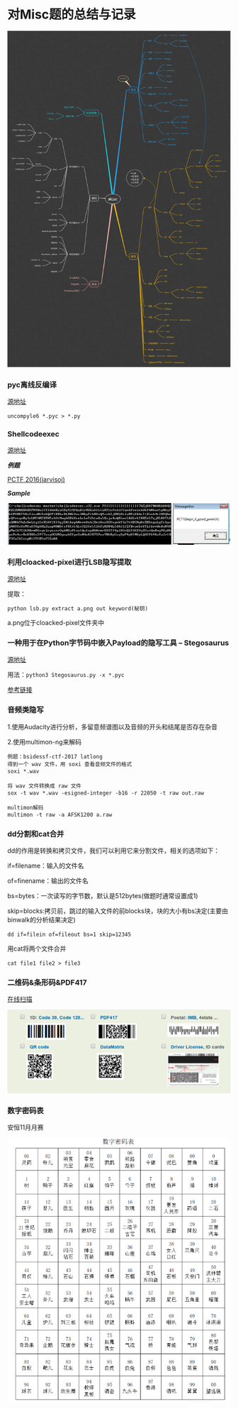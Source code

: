 # 对Misc题的总结与记录 #

![mindmap](https://github.com/AMDyesIntelno/CTF/blob/master/Images/mindmap.png)

### pyc离线反编译 ###

[源地址](https://github.com/rocky/python-uncompyle6/)

`uncompyle6 *.pyc > *.py`

### Shellcodeexec ###

[源地址](https://github.com/inquisb/shellcodeexec)

***例题***

[PCTF 2016(jarvisoj)](https://dn.jarvisoj.com/challengefiles/shellcode.06f28b9c8f53b0e86572dbc9ed3346bc)

***Sample***

![](https://github.com/AMDyesIntelno/CTF/blob/master/Images/%E6%B7%B1%E5%BA%A6%E6%88%AA%E5%9B%BE_%E9%80%89%E6%8B%A9%E5%8C%BA%E5%9F%9F_20200227115918.png)

### 利用cloacked-pixel进行LSB隐写提取 ###

[源地址](https://github.com/livz/cloacked-pixel)

提取：

`python lsb.py extract a.png out keyword(秘钥)`

a.png位于cloacked-pixel文件夹中

### 一种用于在Python字节码中嵌入Payload的隐写工具 – Stegosaurus ###

[源地址](https://bitbucket.org/jherron/stegosaurus/src)

用法：`python3 Stegosaurus.py -x *.pyc`

[参考链接](https://www.freebuf.com/sectool/129357.html)


### 音频类隐写 ###

1.使用Audacity进行分析，多留意频谱图以及音频的开头和结尾是否存在杂音

2.使用multimon-ng来解码

	例题：bsidessf-ctf-2017 latlong
	得到一个 wav 文件，用 soxi 查看音频文件的格式
	soxi *.wav
	
	将 wav 文件转换成 raw 文件
	sox -t wav *.wav -esigned-integer -b16 -r 22050 -t raw out.raw

	multimon解码
	multimon -t raw -a AFSK1200 a.raw

### dd分割和cat合并 ###
dd的作用是转换和拷贝文件，我们可以利用它来分割文件，相关的选项如下：

if=filename：输入的文件名

of=finename：输出的文件名

bs=bytes：一次读写的字节数，默认是512bytes(做题时通常设置成1)

skip=blocks:拷贝前，跳过的输入文件的前blocks块，块的大小有bs决定(主要由binwalk的分析结果决定)

`dd if=filein of=fileout bs=1 skip=12345`

用cat将两个文件合并

`cat file1 file2 > file3`

### 二维码&条形码&PDF417 ###
[在线扫描](https://online-barcode-reader.inliteresearch.com/)

![](https://github.com/AMDyesIntelno/CTF/blob/master/Images/%E6%B7%B1%E5%BA%A6%E6%88%AA%E5%9B%BE_%E9%80%89%E6%8B%A9%E5%8C%BA%E5%9F%9F_20200227222756.png)

### 数字密码表 ###
安恒11月月赛

![](https://github.com/AMDyesIntelno/CTF/blob/master/Images/%E6%95%B0%E5%AD%97%E5%AF%86%E7%A0%81%E8%A1%A8.png)
